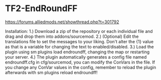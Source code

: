 # TF2-EndRoundFF
https://forums.alliedmods.net/showthread.php?t=301792

Installation:
1.) Download a zip of the repository or each individual file and drag and drop them into addons/sourcemod.
2.) (Optional) Edit the translations file to set the messages to your liking. Don't alter the {1} value as that is a variable for changing the text to enabled/disabled.
3.) Load the plugin using sm plugins load endroundff, changing the map or restarting your server.
4.) The plugin automatically generates a config file named endroundff.cfg in cfg/sourcemod, you can modify the ConVars in the file. If you change any ConVar values in the config, remember to reload the plugin afterwards with sm plugins reload endroundff!
